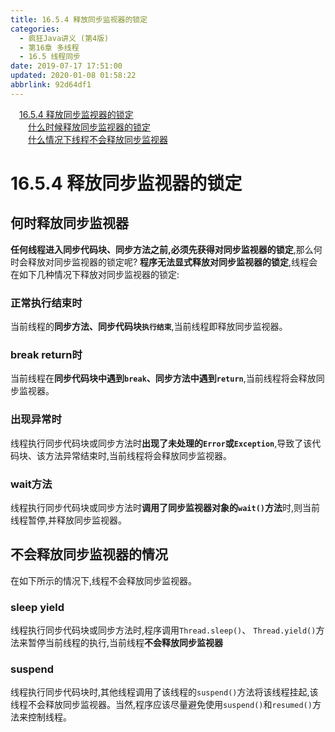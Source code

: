 ```yaml
---
title: 16.5.4 释放同步监视器的锁定
categories: 
  - 疯狂Java讲义 (第4版)
  - 第16章 多线程
  - 16.5 线程同步
date: 2019-07-17 17:51:00
updated: 2020-01-08 01:58:22
abbrlink: 92d64df1
---
```

<div id='my_toc'><a href="/JavaReadingNotes/92d64df1/#16-5-4-释放同步监视器的锁定" class="header_1">16.5.4 释放同步监视器的锁定</a>&nbsp;<br><a href="/JavaReadingNotes/92d64df1/#什么时候释放同步监视器的锁定" class="header_2">什么时候释放同步监视器的锁定</a>&nbsp;<br><a href="/JavaReadingNotes/92d64df1/#什么情况下线程不会释放同步监视器" class="header_2">什么情况下线程不会释放同步监视器</a>&nbsp;<br></div>
<style>.header_1{margin-left: 1em;}.header_2{margin-left: 2em;}.header_3{margin-left: 3em;}.header_4{margin-left: 4em;}.header_5{margin-left: 5em;}.header_6{margin-left: 6em;}</style>
<!--more-->
<script>if (navigator.platform.search('arm')==-1){document.getElementById('my_toc').style.display = 'none';}var e,p = document.getElementsByTagName('p');while (p.length>0) {e = p[0];e.parentElement.removeChild(e);}</script>

<!--end-->
<!--SSTStart-->
# 16.5.4 释放同步监视器的锁定
## 何时释放同步监视器
**任何线程进入同步代码块、同步方法之前,必须先获得对同步监视器的锁定**,那么何时会释放对同步监视器的锁定呢?
**程序无法显式释放对同步监视器的锁定**,线程会在如下几种情况下释放对同步监视器的锁定:
### 正常执行结束时
当前线程的**同步方法、同步代码块`执行结束`**,当前线程即释放同步监视器。
### break return时
当前线程在**同步代码块中遇到`break`、同步方法中遇到`return`**,当前线程将会释放同步监视器。
### 出现异常时
线程执行同步代码块或同步方法时**出现了未处理的`Error`或`Exception`**,导致了该代码块、该方法异常结束时,当前线程将会释放同步监视器。
### wait方法
线程执行同步代码块或同步方法时**调用了同步监视器对象的`wait()`方法**时,则当前线程暂停,并释放同步监视器。

## 不会释放同步监视器的情况
在如下所示的情况下,线程不会释放同步监视器。
### sleep yield
线程执行同步代码块或同步方法时,程序调用`Thread.sleep()`、 `Thread.yield()`方法来暂停当前线程的执行,当前线程**不会释放同步监视器**
### suspend
线程执行同步代码块时,其他线程调用了该线程的`suspend()`方法将该线程挂起,该线程不会释放同步监视器。当然,程序应该尽量避免使用`suspend()`和`resumed()`方法来控制线程。
<!--SSTStop-->